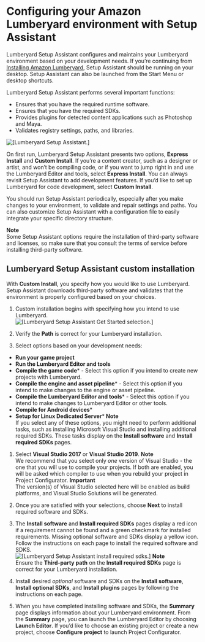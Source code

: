 # Configuring your Amazon Lumberyard environment with Setup Assistant<a name="wg-setup-assistant"></a>

Lumberyard Setup Assistant configures and maintains your Lumberyard environment based on your development needs\. If you’re continuing from [Installing Amazon Lumberyard](wg-install.md), Setup Assistant should be running on your desktop\. Setup Assistant can also be launched from the Start Menu or desktop shortcuts\.

Lumberyard Setup Assistant performs several important functions:
+ Ensures that you have the required runtime software\.
+ Ensures that you have the required SDKs\.
+ Provides plugins for detected content applications such as Photoshop and Maya\.
+ Validates registry settings, paths, and libraries\.

![\[Lumberyard Setup Assistant.\]](http://docs.aws.amazon.com/lumberyard/latest/welcomeguide/images/ui-sa-install-options-1.23.png)

On first run, Lumberyard Setup Assistant presents two options, **Express Install** and **Custom Install**\. If you’re a content creator, such as a designer or artist, and won’t be compiling code, or if you want to jump right in and use the Lumberyard Editor and tools, select **Express Install**\. You can always revisit Setup Assistant to add development features\. If you’d like to set up Lumberyard for code development, select **Custom Install**\.

You should run Setup Assistant periodically, especially after you make changes to your environment, to validate and repair settings and paths\. You can also customize Setup Assistant with a configuration file to easily integrate your specific directory structure\.

**Note**  
Some Setup Assistant options require the installation of third\-party software and licenses, so make sure that you consult the terms of service before installing third\-party software\.

## Lumberyard Setup Assistant custom installation<a name="custom-installation"></a>

With **Custom Install**, you specify how you would like to use Lumberyard\. Setup Assistant downloads third\-party software and validates that the environment is properly configured based on your choices\.

1.  Custom installation begins with specifying how you intend to use Lumberyard\.   
![\[Lumberyard Setup Assistant Get Started selection.\]](http://docs.aws.amazon.com/lumberyard/latest/welcomeguide/images/ui-sa-get-started-1.24.png)

1.  Verify the **Path** is correct for your Lumberyard installation\. 

1.  Select options based on your development needs: 
   +  **Run your game project** 
   +  **Run the Lumberyard Editor and tools** 
   +  **Compile the game code**\* \- Select this option if you intend to create new projects with Lumberyard\.
   +  **Compile the engine and asset pipeline**\* \- Select this option if you intend to make changes to the engine or asset pipeline\.
   +  **Compile the Lumberyard Editor and tools**\* \- Select this option if you intend to make changes to Lumberyard Editor or other tools\.
   +  **Compile for Android devices**\*
   +  **Setup for Linux Dedicated Server**\*
**Note**  
If you select any of these options, you might need to perform additional tasks, such as installing Microsoft Visual Studio and installing additional required SDKs\. These tasks display on the **Install software** and **Install required SDKs** pages\.

1.  Select **Visual Studio 2017** or **Visual Studio 2019**\. 
**Note**  
We recommend that you select only *one* version of Visual Studio \- the one that you will use to compile your projects\. If both are enabled, you will be asked which compiler to use when you rebuild your project in Project Configurator\.
**Important**  
The version\(s\) of Visual Studio selected here will be enabled as build platforms, and Visual Studio Solutions will be generated\.

1.  Once you are satisfied with your selections, choose **Next** to install required software and SDKs\. 

1.  The **Install software** and **Install required SDKs** pages display a red icon if a requirement cannot be found and a green checkmark for installed requirements\. Missing optional software and SDKs display a yellow icon\. Follow the instructions on each page to install the required software and SDKS\.   
![\[Lumberyard Setup Assistant install required sdks.\]](http://docs.aws.amazon.com/lumberyard/latest/welcomeguide/images/ui-sa-install-sdks-1.23.png)
**Note**  
Ensure the **Third\-party path** on the **Install required SDKs** page is correct for your Lumberyard installation\.

1.  Install desired *optional* software and SDKs on the **Install software**, **Install optional SDKs**, and **Install plugins** pages by following the instructions on each page\. 

1.  When you have completed installing software and SDKs, the **Summary** page displays information about your Lumberyard environment\. From the **Summary** page, you can launch the Lumberyard Editor by choosing **Launch Editor**\. If you’d like to choose an existing project or create a new project, choose **Configure project** to launch Project Configurator\. 